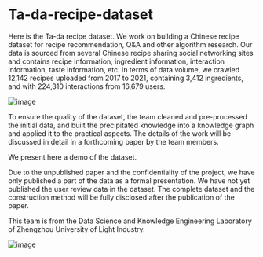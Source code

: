# Ta-da-recipe-dataset


Here is the Ta-da recipe dataset. We work on building a Chinese recipe dataset for recipe recommendation, Q&A and other algorithm research. Our data is sourced from several Chinese recipe sharing social networking sites and contains recipe information, ingredient information, interaction information, taste information, etc. In terms of data volume, we crawled 12,142 recipes uploaded from 2017 to 2021, containing 3,412 ingredients, and with 224,310 interactions from 16,679 users.

![image](https://github.com/Eimo-Bai/Ta-da-recipe-dataset/blob/main/dateset%20size.jpg)

To ensure the quality of the dataset, the team cleaned and pre-processed the initial data, and built the precipitated knowledge into a knowledge graph and applied it to the practical aspects. The details of the work will be discussed in detail in a forthcoming paper by the team members.

We present here a demo of the dataset.

Due to the unpublished paper and the confidentiality of the project, we have only published a part of the data as a formal presentation. We have not yet published the user review data in the dataset. The complete dataset and the construction method will be fully disclosed after the publication of the paper.

This team is from the Data Science and Knowledge Engineering Laboratory of Zhengzhou University of Light Industry.

![image](https://github.com/Eimo-Bai/Ta-da-recipe-dataset/blob/main/lab.png)
